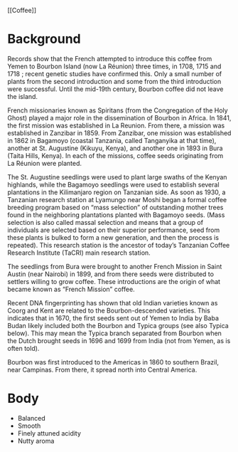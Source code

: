 [[Coffee]]

# Background
Records show that the French attempted to introduce this coffee from Yemen to Bourbon Island (now La Réunion) three times, in 1708, 1715 and 1718 ; recent genetic studies have confirmed this. Only a small number of plants from the second introduction and some from the third introduction were successful. Until the mid-19th century, Bourbon coffee did not leave the island.

French missionaries known as Spiritans (from the Congregation of the Holy Ghost) played a major role in the dissemination of Bourbon in Africa. In 1841, the first mission was established in La Reunion. From there, a mission was established in Zanzibar in 1859. From Zanzibar, one mission was established in 1862 in Bagamoyo (coastal Tanzania, called Tanganyika at that time), another at St. Augustine (Kikuyu, Kenya), and another one in 1893 in Bura (Taita Hills, Kenya). In each of the missions, coffee seeds originating from La Réunion were planted.

The St. Augustine seedlings were used to plant large swaths of the Kenyan highlands, while the Bagamoyo seedlings were used to establish several plantations in the Kilimanjaro region on Tanzanian side. As soon as 1930, a Tanzanian research station at Lyamungo near Moshi began a formal coffee breeding program based on “mass selection” of outstanding mother trees found in the neighboring plantations planted with Bagamoyo seeds. (Mass selection is also called massal selection and means that a group of individuals are selected based on their superior performance, seed from these plants is bulked to form a new generation, and then the process is repeated). This research station is the ancestor of today’s Tanzanian Coffee Research Institute (TaCRI) main research station.

The seedlings from Bura were brought to another French Mission in Saint Austin (near Nairobi) in 1899, and from there seeds were distributed to settlers willing to grow coffee. These introductions are the origin of what became known as “French Mission” coffee.

Recent DNA fingerprinting has shown that old Indian varieties known as Coorg and Kent are related to the Bourbon-descended varieties. This indicates that in 1670, the first seeds sent out of Yemen to India by Baba Budan likely included both the Bourbon and Typica groups (see also Typica below). This may mean the Typica branch separated from Bourbon when the Dutch brought seeds in 1696 and 1699 from India (not from Yemen, as is often told).

Bourbon was first introduced to the Americas in 1860 to southern Brazil, near Campinas. From there, it spread north into Central America.

# Body
- Balanced
- Smooth
- Finely attuned acidity
- Nutty aroma